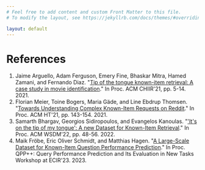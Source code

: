 ```yaml
---
# Feel free to add content and custom Front Matter to this file.
# To modify the layout, see https://jekyllrb.com/docs/themes/#overriding-theme-defaults

layout: default
---
```


# References
1. Jaime Arguello, Adam Ferguson, Emery Fine, Bhaskar Mitra, Hamed Zamani, and Fernando Diaz. "<a href="https://dl.acm.org/doi/abs/10.1145/3406522.3446021" target="_blank">Tip of the tongue known-item retrieval: A case study in movie identification</a>." In Proc. ACM CHIIR'21, pp. 5-14. 2021.
2. Florian Meier, Toine Bogers, Maria Gäde, and Line Ebdrup Thomsen. "<a href="https://dl.acm.org/doi/abs/10.1145/3465336.3475096" target="_blank">Towards Understanding Complex Known-Item Requests on Reddit</a>." In Proc. ACM HT'21, pp. 143-154. 2021.
3. Samarth Bhargav, Georgios Sidiropoulos, and Evangelos Kanoulas. "<a href="https://dl.acm.org/doi/abs/10.1145/3488560.3498421" target="_blank">'It's on the tip of my tongue': A new Dataset for Known-Item Retrieval</a>." In Proc. ACM WSDM'22, pp. 48-56. 2022.
4. Maik Fröbe, Eric Oliver Schmidt, and Matthias Hagen. "<a href="https://ceur-ws.org/Vol-3366/paper-03.pdf" target="_blank">A Large-Scale Dataset for Known-Item Question Performance Prediction</a>." In Proc. QPP++: Query Performance Prediction and Its Evaluation in New Tasks Workshop at ECIR'23. 2023.

